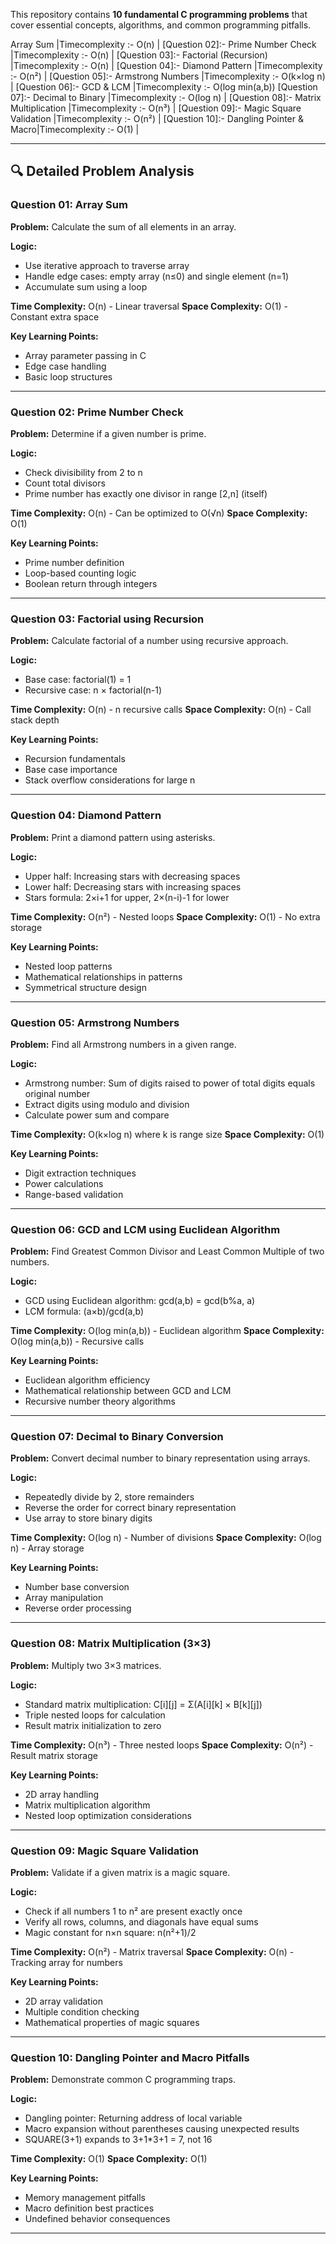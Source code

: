 This repository contains **10 fundamental C programming problems** that cover essential concepts, algorithms, and common programming pitfalls.

 [Question 01]:- 
 Array Sum |Timecomplexity :- O(n) |
 [Question 02]:- 
 Prime Number Check |Timecomplexity :- O(n) |
 [Question 03]:-
 Factorial (Recursion) |Timecomplexity :- O(n) |
 [Question 04]:- 
 Diamond Pattern |Timecomplexity :- O(n²) |
 [Question 05]:-
 Armstrong Numbers |Timecomplexity :- O(k×log n) |
 [Question 06]:-
 GCD & LCM |Timecomplexity :- O(log min(a,b)) 
 [Question 07]:-
 Decimal to Binary |Timecomplexity :- O(log n) |
 [Question 08]:-
 Matrix Multiplication |Timecomplexity :- O(n³) |
 [Question 09]:-
 Magic Square Validation |Timecomplexity :- O(n²) |
 [Question 10]:-
 Dangling Pointer & Macro|Timecomplexity :- O(1) |

---

## 🔍 Detailed Problem Analysis

### Question 01: Array Sum
**Problem:** Calculate the sum of all elements in an array.

**Logic:**
- Use iterative approach to traverse array
- Handle edge cases: empty array (n≤0) and single element (n=1)
- Accumulate sum using a loop

**Time Complexity:** O(n) - Linear traversal
**Space Complexity:** O(1) - Constant extra space

**Key Learning Points:**
- Array parameter passing in C
- Edge case handling
- Basic loop structures

---

### Question 02: Prime Number Check
**Problem:** Determine if a given number is prime.

**Logic:**
- Check divisibility from 2 to n
- Count total divisors
- Prime number has exactly one divisor in range [2,n] (itself)

**Time Complexity:** O(n) - Can be optimized to O(√n)
**Space Complexity:** O(1)

**Key Learning Points:**
- Prime number definition
- Loop-based counting logic
- Boolean return through integers
---

### Question 03: Factorial using Recursion
**Problem:** Calculate factorial of a number using recursive approach.

**Logic:**
- Base case: factorial(1) = 1
- Recursive case: n × factorial(n-1)

**Time Complexity:** O(n) - n recursive calls
**Space Complexity:** O(n) - Call stack depth

**Key Learning Points:**
- Recursion fundamentals
- Base case importance
- Stack overflow considerations for large n



---
### Question 04: Diamond Pattern
**Problem:** Print a diamond pattern using asterisks.

**Logic:**
- Upper half: Increasing stars with decreasing spaces
- Lower half: Decreasing stars with increasing spaces
- Stars formula: 2×i+1 for upper, 2×(n-i)-1 for lower

**Time Complexity:** O(n²) - Nested loops
**Space Complexity:** O(1) - No extra storage

**Key Learning Points:**
- Nested loop patterns
- Mathematical relationships in patterns
- Symmetrical structure design

---
### Question 05: Armstrong Numbers
**Problem:** Find all Armstrong numbers in a given range.

**Logic:**
- Armstrong number: Sum of digits raised to power of total digits equals original number
- Extract digits using modulo and division
- Calculate power sum and compare

**Time Complexity:** O(k×log n) where k is range size
**Space Complexity:** O(1)

**Key Learning Points:**
- Digit extraction techniques
- Power calculations
- Range-based validation
  
---
### Question 06: GCD and LCM using Euclidean Algorithm
**Problem:** Find Greatest Common Divisor and Least Common Multiple of two numbers.

**Logic:**
- GCD using Euclidean algorithm: gcd(a,b) = gcd(b%a, a)
- LCM formula: (a×b)/gcd(a,b)

**Time Complexity:** O(log min(a,b)) - Euclidean algorithm
**Space Complexity:** O(log min(a,b)) - Recursive calls

**Key Learning Points:**
- Euclidean algorithm efficiency
- Mathematical relationship between GCD and LCM
- Recursive number theory algorithms

---
### Question 07: Decimal to Binary Conversion
**Problem:** Convert decimal number to binary representation using arrays.

**Logic:**
- Repeatedly divide by 2, store remainders
- Reverse the order for correct binary representation
- Use array to store binary digits

**Time Complexity:** O(log n) - Number of divisions
**Space Complexity:** O(log n) - Array storage

**Key Learning Points:**
- Number base conversion
- Array manipulation
- Reverse order processing
  
---
### Question 08: Matrix Multiplication (3×3)
**Problem:** Multiply two 3×3 matrices.

**Logic:**
- Standard matrix multiplication: C[i][j] = Σ(A[i][k] × B[k][j])
- Triple nested loops for calculation
- Result matrix initialization to zero

**Time Complexity:** O(n³) - Three nested loops
**Space Complexity:** O(n²) - Result matrix storage

**Key Learning Points:**
- 2D array handling
- Matrix multiplication algorithm
- Nested loop optimization considerations

---
### Question 09: Magic Square Validation
**Problem:** Validate if a given matrix is a magic square.

**Logic:**
- Check if all numbers 1 to n² are present exactly once
- Verify all rows, columns, and diagonals have equal sums
- Magic constant for n×n square: n(n²+1)/2

**Time Complexity:** O(n²) - Matrix traversal
**Space Complexity:** O(n) - Tracking array for numbers

**Key Learning Points:**
- 2D array validation
- Multiple condition checking
- Mathematical properties of magic squares

---

### Question 10: Dangling Pointer and Macro Pitfalls
**Problem:** Demonstrate common C programming traps.

**Logic:**
- Dangling pointer: Returning address of local variable
- Macro expansion without parentheses causing unexpected results
- SQUARE(3+1) expands to 3+1*3+1 = 7, not 16

**Time Complexity:** O(1)
**Space Complexity:** O(1)

**Key Learning Points:**
- Memory management pitfalls
- Macro definition best practices
- Undefined behavior consequences

---
